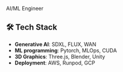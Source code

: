 AI/ML Engineer

## 🛠️ Tech Stack

- **Generative AI**: SDXL, FLUX, WAN
- **ML programming**: Pytorch, MLOps, CUDA
- **3D Graphics**: Three.js, Blender, Unity
- **Deployment**: AWS, Runpod, GCP
